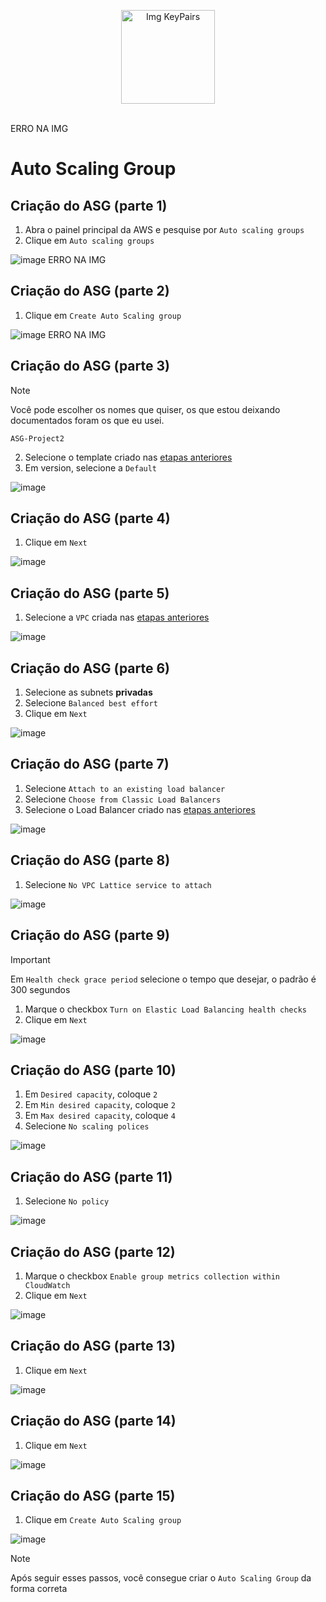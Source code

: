 <p align="center">
  <img src="https://github.com/user-attachments/assets/48ed9007-ee4e-4836-96af-0f8cf9ed0d81" alt="Img KeyPairs" width="150">
</p>
<br>
ERRO NA IMG

# Auto Scaling Group

## Criação do ASG (parte 1)

1. Abra o painel principal da AWS e pesquise por `Auto scaling groups`
2. Clique em `Auto scaling groups`

![image](https://github.com/user-attachments/assets/02d1cf93-a2ac-4149-9b13-2c9f21062117)
ERRO NA IMG

## Criação do ASG (parte 2)

1. Clique em `Create Auto Scaling group`

![image](https://github.com/user-attachments/assets/529c97f0-80a9-42cb-9ea9-30e9635d5c11)
ERRO NA IMG

## Criação do ASG (parte 3)

> [!NOTE]
> Você pode escolher os nomes que quiser, os que estou deixando documentados foram os que eu usei.

`ASG-Project2`

2. Selecione o template criado nas [etapas anteriores](https://github.com/andrrade/Project2-CompassUOL-DevSecOps/blob/main/03-Projeto/01-Launch-Template/README.md)
3. Em version, selecione a `Default`

![image](https://github.com/user-attachments/assets/d49e2ff6-9b0f-4897-88c7-e635cd632d68)

## Criação do ASG (parte 4)

1. Clique em `Next`

![image](https://github.com/user-attachments/assets/b3857e9c-9361-4736-952b-74cb94bee7f2)

## Criação do ASG (parte 5)

1. Selecione a `VPC` criada nas [etapas anteriores](https://github.com/andrrade/Project2-CompassUOL-DevSecOps/blob/main/02-Dependencias/01-VPC/README.md)

![image](https://github.com/user-attachments/assets/b9285afc-93a1-40fb-ba59-808bbfb99809)

## Criação do ASG (parte 6)

1. Selecione as subnets **privadas**
2. Selecione `Balanced best effort`
3. Clique em `Next`

![image](https://github.com/user-attachments/assets/d067d75f-ee7a-4b79-97ab-30c1cf401a89)

## Criação do ASG (parte 7)

1. Selecione `Attach to an existing load balancer`
2. Selecione `Choose from Classic Load Balancers`
3. Selecione o Load Balancer criado nas [etapas anteriores](https://github.com/andrrade/Project2-CompassUOL-DevSecOps/blob/main/03-Projeto/02-Load-Balancer/README.md)

![image](https://github.com/user-attachments/assets/cb64c89b-bba7-4f5a-a480-886da38b3cdc)

## Criação do ASG (parte 8)

1. Selecione `No VPC Lattice service to attach`

![image](https://github.com/user-attachments/assets/58ae61bf-55fc-4d95-a7b5-bff8f7418fa2)

## Criação do ASG (parte 9)

> [!IMPORTANT]
> Em `Health check grace period` selecione o tempo que desejar, o padrão é 300 segundos

1. Marque o checkbox `Turn on Elastic Load Balancing health checks`
2. Clique em `Next`

![image](https://github.com/user-attachments/assets/73195a47-a105-4f0b-865f-8b51dfa30656)

## Criação do ASG (parte 10)

1. Em `Desired capacity`, coloque `2`
2. Em `Min desired capacity`, coloque `2`
3. Em `Max desired capacity`, coloque `4`
4. Selecione `No scaling polices`

![image](https://github.com/user-attachments/assets/cbb2a6ba-2d0c-42c1-83ee-3432378a29ae)

## Criação do ASG (parte 11)

1. Selecione `No policy`

![image](https://github.com/user-attachments/assets/4804a9fa-abc8-420b-8dc6-666612a1ee71)

## Criação do ASG (parte 12)

1. Marque o checkbox `Enable group metrics collection within CloudWatch`
2. Clique em `Next`

![image](https://github.com/user-attachments/assets/99896581-46ec-4349-9c00-cf17d598dec5)

## Criação do ASG (parte 13)

1. Clique em `Next`

![image](https://github.com/user-attachments/assets/ec6c9a0a-70b8-4018-b2f6-b51959860930)

## Criação do ASG (parte 14)

1. Clique em `Next`

![image](https://github.com/user-attachments/assets/1de55719-5a3f-49a2-97ba-9e6a2bb9f8fe)

## Criação do ASG (parte 15)

1. Clique em `Create Auto Scaling group`

![image](https://github.com/user-attachments/assets/f5846749-c959-4502-a7d8-ab79e6b95515)

> [!NOTE]
> Após seguir esses passos, você consegue criar o `Auto Scaling Group` da forma correta
